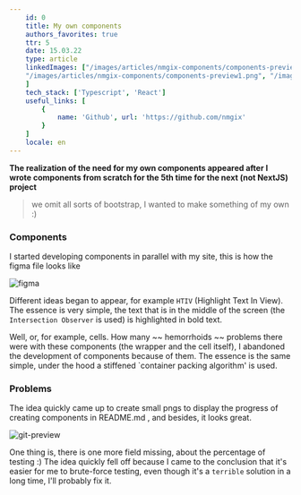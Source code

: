 ```yaml
---
    id: 0
    title: My own components
    authors_favorites: true
    ttr: 5
    date: 15.03.22
    type: article
    linkedImages: ["/images/articles/nmgix-components/components-preview1.png", "/images/articles/nmgix-components/components-preview2.png", "/images/articles/nmgix-components/figma.png", "/images/articles/nmgix-components/git-preview.png",
    "/images/articles/nmgix-components/components-preview1.png", "/images/articles/nmgix-components/components-preview2.png", "/images/articles/nmgix-components/figma.png", "/images/articles/nmgix-components/git-preview.png"
    ]
    tech_stack: ['Typescript', 'React']
    useful_links: [
        {
            name: 'Github', url: 'https://github.com/nmgix'
        }
    ]
    locale: en
---
```


<b>The realization of the need for my own components appeared after I wrote components from scratch for the 5th time for the next (not NextJS) project</b>

> we omit all sorts of bootstrap, I wanted to make something of my own :)

### Components

I started developing components in parallel with my site, this is how the figma file looks like

![figma](/images/articles/nmgix-components/figma.png)

Different ideas began to appear, for example `HTIV` (Highlight Text In View).
The essence is very simple, the text that is in the middle of the screen (the `Intersection Observer` is used) is highlighted in bold text.

Well, or, for example, cells. How many ~~ hemorrhoids ~~ problems there were with these components (the wrapper and the cell itself), I abandoned the development of components because of them. The essence is the same simple, under the hood a stiffened `container packing algorithm' is used.

### Problems

The idea quickly came up to create small pngs to display the progress of creating components in README.md , and besides, it looks great.

![git-preview](/images/articles/nmgix-components/git-preview.png)

One thing is, there is one more field missing, about the percentage of testing :)
The idea quickly fell off because I came to the conclusion that it's easier for me to brute-force testing, even though it's a `terrible` solution in a long time, I'll probably fix it.
